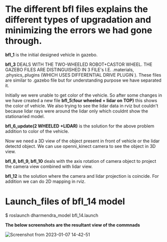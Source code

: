 # The different bfl files explains the different types of upgradation and minimizing the errors we had gone through.

**bfl_1** is the initial designed vehicle in gazebo.

**bfl_3** DEALS WITH THE TWO-WHEELED ROBOT+CASTOR WHEEL. THE GAZEBO FILES ARE DISTINGUISHED IN 3 FILE's I.E. .materials, .physics,.plugins (WHICH USES DIFFERENTIAL DRIVE PLUGIN ). These files are similar to .gazebo file but for understanding purpose we have separated it.

Initially we were unable to get color of the vehicle. So after some changes in  we have created a new file **bfl_5**(**four wheeled + lidar on TOP)** this  shows the color of vehicle. We also trying to see the lidar data in rviz but couldn't because lidar rays were around the lidar only which couldnt show the stationaried model.

**bfl_6_update(2 WHEELED +LIDAR)** is the solution for the above problem addition to color of the vehicle.

Now we need a 3D view of the object present in front of vehicle or the lidar detectd object. We can use openni_kinect camera to see the object in 3D view.

**bfl_8, bfl_9, bfl_10** deals with the axis rotation of camera object to project the camera view combined with lidar view.

**bfl_12** is the solution where the camera and lidar projection is coincide. For addition we can do 2D mapping in rviz.

# Launch_files of bfl_14 model

$ roslaunch dharmendra_model bfl_14.launch

**The below screenshots are the resultant view of the commnads**

![Screenshot from 2023-01-07 14-42-51](https://user-images.githubusercontent.com/121598999/211143187-e1f01864-1e9e-4ec5-b073-c91c1dbf07d7.png)
